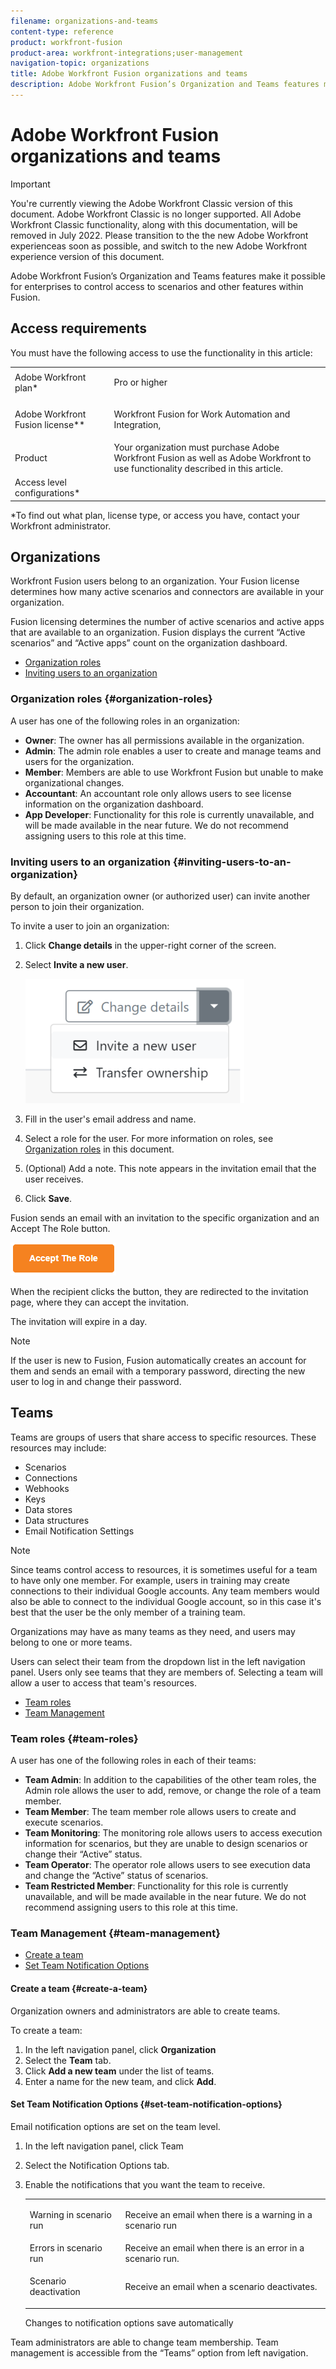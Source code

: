 ```yaml
---
filename: organizations-and-teams
content-type: reference
product: workfront-fusion
product-area: workfront-integrations;user-management
navigation-topic: organizations
title: Adobe Workfront Fusion organizations and teams
description: Adobe Workfront Fusion’s Organization and Teams features make it possible for enterprises to control access to scenarios and other features within Fusion.
---
```


# Adobe Workfront Fusion organizations and teams

>[!IMPORTANT]
>
>You're currently viewing the Adobe Workfront Classic version of this document. Adobe Workfront Classic is no longer supported. All Adobe Workfront Classic functionality, along with this documentation, will be removed in July 2022. Please transition to the the new Adobe Workfront experienceas soon as possible, and switch to the new Adobe Workfront experience version of this document.

Adobe Workfront Fusion’s Organization and Teams features make it possible for enterprises to control access to scenarios and other features within Fusion.

## Access requirements

You must have the following access to use the functionality in this article:

<table cellspacing="0"> 
 <col> 
 <col> 
 <tbody> 
  <tr> 
   <td role="rowheader">Adobe Workfront plan*</td> 
   <td> <p>Pro or higher</p> </td> 
  </tr> <!--
   <tr data-mc-conditions="QuicksilverOrClassic.Draft mode"> 
    <td role="rowheader">Adobe Workfront license*</td> 
    <td> <p>Plan, Work</p> </td> 
   </tr>
  --> 
  <tr> 
   <td role="rowheader">Adobe Workfront Fusion license**</td> 
   <td> <p>Workfront Fusion for Work Automation and Integration,</p>  </td> 
  </tr> 
  <tr> 
   <td role="rowheader">Product</td> 
   <td>Your organization must purchase Adobe Workfront Fusion as well as Adobe Workfront to use functionality described in this article.</td> 
  </tr> 
  <tr data-mc-conditions=""> 
   <td role="rowheader">Access level configurations*</td> 
   <td> <!--
     <p data-mc-conditions="QuicksilverOrClassic.Draft mode">You must be a Workfront Fusion administrator for your organization.</p>
    --> <!--
     <p data-mc-conditions="QuicksilverOrClassic.Draft mode">You must be a Workfront Fusion administrator for your team.</p>
    --> </td> 
  </tr> 
 </tbody> 
</table>

&#42;To find out what plan, license type, or access you have, contact your Workfront administrator.

<!--
<p data-mc-conditions="QuicksilverOrClassic.Draft mode">**For information on Adobe Workfront Fusion licenses, see <a href="../../workfront-fusion/get-started/license-automation-vs-integration.md" class="MCXref xref">Adobe Workfront Fusion licenses</a></p>
-->

## Organizations

Workfront Fusion users belong to an organization. Your Fusion license determines how many active scenarios and connectors are available in your organization.

Fusion licensing determines the number of active scenarios and active apps that are available to an organization. Fusion displays the current “Active scenarios” and “Active apps” count on the organization dashboard.

<!--
<p data-mc-conditions="QuicksilverOrClassic.Draft mode"> <img src="assets/organization-dashboard-350x109.png" style="width: 350;height: 109;"> </p>
-->

* [Organization roles](#organization-roles) 
* [Inviting users to an organization](#inviting-users-to-an-organization)

### Organization roles {#organization-roles}

A user has one of the following roles in an organization:

* **Owner**: The owner has all permissions available in the organization.
* **Admin**: The admin role enables a user to create and manage teams and users for the organization.
* **Member**: Members are able to use Workfront Fusion but unable to make organizational changes.
* **Accountant**: An accountant role only allows users to see license information on the organization dashboard.
* **App Developer**: Functionality for this role is currently unavailable, and will be made available in the near future. We do not recommend assigning users to this role at this time.

### Inviting users to an organization {#inviting-users-to-an-organization}

By default, an organization owner (or authorized user) can invite another person to join their organization.

To invite a user to join an organization:

1. Click **Change details** in the upper-right corner of the screen.
1. Select **Invite a new user**.

   ![](assets/fusion-organization-invite-user-350x199.png)

1. Fill in the user's email address and name. 
1. Select a role for the user. For more information on roles, see [Organization roles](#organization-roles) in this document.
1. (Optional) Add a note. This note appears in the invitation email that the user receives.
1. Click **Save**.

Fusion sends an email with an invitation to the specific organization and an Accept The Role button.

![](assets/accept-the-role.png)

When the recipient clicks the button, they are redirected to the invitation page, where they can accept the invitation.

The invitation will expire in a day.

>[!NOTE]
>
>If the user is new to Fusion, Fusion automatically creates an account for them and sends an email with a temporary password, directing the new user to log in and change their password.

## Teams

Teams are groups of users that share access to specific resources. These resources may include:

* Scenarios
* Connections
* Webhooks
* Keys
* Data stores
* Data structures
* Email Notification Settings

>[!NOTE]
>
>Since teams control access to resources, it is sometimes useful for a team to have only one member. For example, users in training may create connections to their individual Google accounts. Any team members would also be able to connect to the individual Google account, so in this case it's best that the user be the only member of a training team.

Organizations may have as many teams as they need, and users may belong to one or more teams.

Users can select their team from the dropdown list in the left navigation panel. Users only see teams that they are members of. Selecting a team will allow a user to access that team's resources.

* [Team roles](#team-roles) 
* [Team Management](#team-management)

### Team roles {#team-roles}

A user has one of the following roles in each of their teams:

* **Team Admin**: In addition to the capabilities of the other team roles, the Admin role allows the user to add, remove, or change the role of a team member.
* **Team Member**: The team member role allows users to create and execute scenarios.
* **Team Monitoring**: The monitoring role allows users to access execution information for scenarios, but they are unable to design scenarios or change their “Active” status.
* **Team Operator**: The operator role allows users to see execution data and change the “Active” status of scenarios.
* **Team Restricted Member**: Functionality for this role is currently unavailable, and will be made available in the near future. We do not recommend assigning users to this role at this time.

### Team Management {#team-management}

* [Create a team](#create-a-team) 
* [Set Team Notification Options](#set-team-notification-options)

#### Create a team {#create-a-team}

Organization owners and administrators are able to create teams.

To create a team:

1. In the left navigation panel, click **Organization**
1. Select the **Team** tab.
1. Click **Add a new team** under the list of teams.
1. Enter a name for the new team, and click **Add**.

#### Set Team Notification Options {#set-team-notification-options}

Email notification options are set on the team level.

1. In the left navigation panel, click Team 
1. Select the Notification Options tab.
1. Enable the notifications that you want the team to receive.

   <table cellspacing="0"> 
    <col> 
    <col> 
    <tbody> 
     <tr> 
      <td role="rowheader">Warning in scenario run</td> 
      <td> <p>Receive an email when there is a warning in a scenario run</p> </td> 
     </tr> 
     <tr> 
      <td role="rowheader">Errors in scenario run</td> 
      <td>Receive an email when there is an error in a scenario run.</td> 
     </tr> 
     <tr> 
      <td role="rowheader"> <p>Scenario deactivation</p> </td> 
      <td>Receive an email when a scenario deactivates.</td> 
     </tr> 
    </tbody> 
   </table>

   Changes to notification options save automatically

<!--
<p data-mc-conditions="QuicksilverOrClassic.Draft mode"> <img src="assets/organization-add-team-350x181.png" style="width: 350;height: 181;"> </p>
-->

Team administrators are able to change team membership. Team management is accessible from the “Teams” option from left navigation. 
